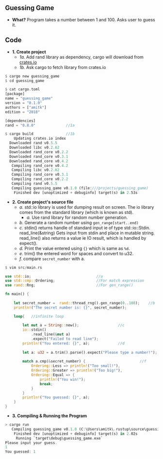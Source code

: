 ## Guessing Game
- **What?** Program takes a number between 1 and 100. Asks user to guess it.

## Code
- **1. Create project**
  - *1a.* Add rand library as dependency, cargo will download from [crates.io](https://crates.io/crates/rand)
  - *1b.* Ask cargo to fetch library from crates.io
```rust
$ cargo new guessing_game
$ cd guessing_game

$ cat cargo.toml
[package]
name = "guessing_game"
version = "0.1.0"
authors = ["amitk"]
edition = "2018"

[dependencies]
rand = "0.8.0"              //1a

$ cargo build               //1b
    Updating crates.io index
  Downloaded rand v0.5.5
  Downloaded libc v0.2.62
  Downloaded rand_core v0.2.2
  Downloaded rand_core v0.3.1
  Downloaded rand_core v0.4.2
   Compiling rand_core v0.4.2
   Compiling libc v0.2.62
   Compiling rand_core v0.3.1
   Compiling rand_core v0.2.2
   Compiling rand v0.5.5
   Compiling guessing_game v0.1.0 (file:///projects/guessing_game)
    Finished dev [unoptimized + debuginfo] target(s) in 2.53s
```
- **2. Create project's source file**
  - *a.* std::io library is used for dumping result on screen. The io library comes from the standard library (which is known as std).
    - *a.* Use rand library for random number generation.
  - *b.* Generate a random number using `gen_range[start..end)`
  - *c.* stdin() returns handle of standard input ie of type std::io::Stdin. read_line(&string) Gets input from stdin and place in mutable string. read_line() also returns a value ie IO result, which is handled by expect().
  - *d.* Print the value entered using `{}` which is same as `%d`.
  - *e.* trim() the entered word for spaces and convert to u32.
  - *f.* compare `secret_number` with a.
```rust
$ vim src/main.rs

use std::io;                              //a
use std::cmp::Ordering;                   //For match expression
use rand::Rng;                            //For gen_range()

fn main() {
    
    let secret_number =  rand::thread_rng().gen_range(0..100);    //b
    println!("The secret number is: {}", secret_number);

    loop{   //infinite loop
        
        let mut a = String::new();                  //c
        io::stdin()
            .read_line(&mut a)
            .expect("Failed to read line");
        println!("You entered: {}", a);             //d
    
        let a: u32 = a.trim().parse().expect("Please type a number!");  //e
    
        match a.cmp(&secret_number) {                         //f
            Ordering::Less => println!("Too small!"),         
            Ordering::Greater => println!("Too big!"),
            Ordering::Equal => {
                println!("You win!");
                break;
            }
        }
        println!("You guessed: {}", a);
    }
}
```
- **3. Compiling & Running the Program**
```rust
> cargo run
   Compiling guessing_game v0.1.0 (C:\Users\amitk\.rustup\source\guessing_game)
    Finished dev [unoptimized + debuginfo] target(s) in 2.02s
     Running `target\debug\guessing_game.exe`
Please input your guess.
1
You guessed: 1
```
